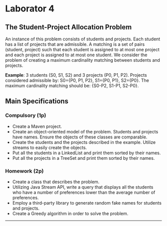 # Laborator 4

## The Student-Project Allocation Problem

An instance of this problem consists of students and projects. Each student has a list of projects that are admissible. A matching is a set of pairs (student, project) such that each student is assigned to at most one project and each project is assigned to at most one student. We consider the problem of creating a maximum cardinality matching between students and projects.

**Example**: 3 students (S0, S1, S2) and 3 projects (P0, P1, P2).
Projects considered admissible by: S0={P0, P1, P2}, S1={P0, P1}, S2={P0}.
The maximum cardinality matching should be: {S0-P2, S1-P1, S2-P0}.

## Main Specifications

### Compulsory (1p)

- Create a Maven project.
- Create an object-oriented model of the problem. Students and projects have names. Ensure the objects of these classes are comparable.
- Create the students and the projects described in the example. Utilize streams to easily create the objects.
- Put all the students in a LinkedList and print them sorted by their names.
- Put all the projects in a TreeSet and print them sorted by their names.

### Homework (2p)

- Create a class that describes the problem.
- Utilizing Java Stream API, write a query that displays all the students who have a number of preferences lower than the average number of preferences.
- Employ a third-party library to generate random fake names for students and projects.
- Create a Greedy algorithm in order to solve the problem.

---

 
